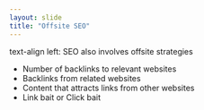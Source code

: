 ```yaml
---
layout: slide
title: "Offsite SEO"
---
```

text-align left: SEO also involves offsite strategies
* Number of backlinks to relevant websites
* Backlinks from related websites
* Content that attracts links from other websites
* Link bait or Click bait
